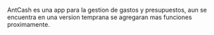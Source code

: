 AntCash es una app para la gestion de gastos y presupuestos, aun se encuentra en una version temprana se agregaran mas funciones proximamente.
